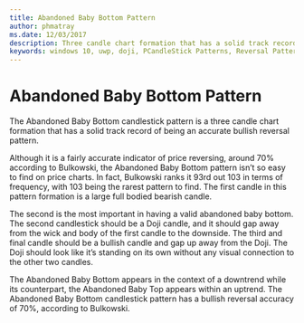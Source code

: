 ```yaml
---
title: Abandoned Baby Bottom Pattern
author: phmatray
ms.date: 12/03/2017
description: Three candle chart formation that has a solid track record of being an accurate bullish reversal pattern.
keywords: windows 10, uwp, doji, PCandleStick Patterns, Reversal Pattern, Three Candle Pattern, Abandoned Baby Bottom Pattern
---
```


# Abandoned Baby Bottom Pattern

The Abandoned Baby Bottom candlestick pattern is a three candle chart formation that has a solid track record of being an accurate bullish reversal pattern.

Although it is a fairly accurate indicator of price reversing, around 70% according to Bulkowski, the Abandoned Baby Bottom pattern isn’t so easy to find on price charts. In fact, Bulkowski ranks it 93rd out 103 in terms of frequency, with 103 being the rarest pattern to find.
The first candle in this pattern formation is a large full bodied bearish candle.

The second is the most important in having a valid abandoned baby bottom. The second candlestick should be a Doji candle, and it should gap away from the wick and body of the first candle to the downside.
The third and final candle should be a bullish candle and gap up away from the Doji. The Doji should look like it’s standing on its own without any visual connection to the other two candles.

The Abandoned Baby Bottom appears in the context of a downtrend while its counterpart, the Abandoned Baby Top appears within an uptrend.
The Abandoned Baby Bottom candlestick pattern has a bullish reversal accuracy of 70%, according to Bulkowski.
